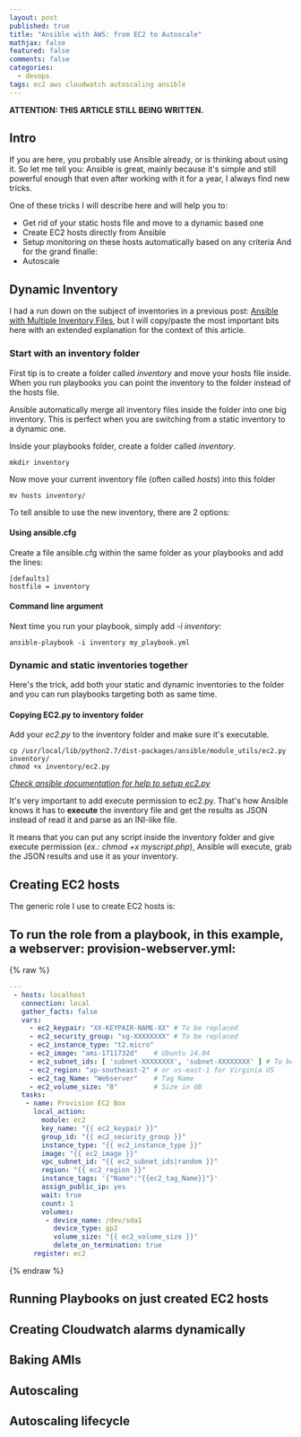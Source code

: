 ```yaml
---
layout: post
published: true
title: "Ansible with AWS: from EC2 to Autoscale"
mathjax: false
featured: false
comments: false
categories: 
  - devops
tags: ec2 aws cloudwatch autoscaling ansible
---
```


**ATTENTION: THIS ARTICLE STILL BEING WRITTEN.**

## Intro

If you are here, you probably use Ansible already, or is thinking about using it. 
So let me tell you: Ansible is great, mainly because it's simple and still powerful enough that even after working with it for a year, I always find new tricks.

One of these tricks I will describe here and will help you to:
- Get rid of your static hosts file and move to a dynamic based one
- Create EC2 hosts directly from Ansible
- Setup monitoring on these hosts automatically based on any criteria
And for the grand finalle:
- Autoscale

## Dynamic Inventory

I had a run down on the subject of inventories in a previous post: [Ansible with Multiple Inventory Files](http://allandenot.com/devops/2015/01/16/ansible-with-multiple-inventory-files.html), but I will copy/paste the most important bits here with an extended explanation for the context of this article.

### Start with an inventory folder

First tip is to create a folder called *inventory* and move your hosts file inside. When you run playbooks you can point the inventory to the folder instead of the hosts file. 

Ansible automatically merge all inventory files inside the folder into one big inventory. This is perfect when you are switching from a static inventory to a dynamic one.

Inside your playbooks folder, create a folder called *inventory*.

    mkdir inventory
    
Now move your current inventory file (often called *hosts*) into this folder

    mv hosts inventory/
    
To tell ansible to use the new inventory, there are 2 options:

#### Using ansible.cfg

Create a file ansible.cfg within the same folder as your playbooks and add the lines:

    [defaults]
    hostfile = inventory

#### Command line argument

Next time you run your playbook, simply add *-i inventory*:

    ansible-playbook -i inventory my_playbook.yml
    
### Dynamic and static inventories together

Here's the trick, add both your static and dynamic inventories to the folder and you can run playbooks targeting both as same time.

#### Copying EC2.py to inventory folder

Add your *ec2.py* to the inventory folder and make sure it's executable.

    cp /usr/local/lib/python2.7/dist-packages/ansible/module_utils/ec2.py inventory/
    chmod +x inventory/ec2.py

*[Check ansible documentation for help to setup ec2.py](http://docs.ansible.com/intro_dynamic_inventory.html#example-aws-ec2-external-inventory-script)*

It's very important to add execute permission to ec2.py. That's how Ansible knows it has to **execute** the inventory file and get the results as JSON instead of read it and parse as an INI-like file.

It means that you can put any script inside the inventory folder and give execute permission (*ex.: chmod +x myscript.php*), Ansible will execute, grab the JSON results and use it as your inventory.

## Creating EC2 hosts

The generic role I use to create EC2 hosts is:

To run the role from a playbook, in this example, a webserver:
    provision-webserver.yml:
---
{% raw %}
````yaml
---
 - hosts: localhost
   connection: local
   gather_facts: false
   vars:
     - ec2_keypair: "XX-KEYPAIR-NAME-XX" # To be replaced
     - ec2_security_group: "sg-XXXXXXXX" # To be replaced
     - ec2_instance_type: "t2.micro"
     - ec2_image: "ami-1711732d"    # Ubuntu 14.04
     - ec2_subnet_ids: [ 'subnet-XXXXXXXX', 'subnet-XXXXXXXX' ] # To be replaced
     - ec2_region: "ap-southeast-2" # or us-east-1 for Virginia US
     - ec2_tag_Name: "Webserver"    # Tag Name
     - ec2_volume_size: "8"         # Size in GB
   tasks:
    - name: Provision EC2 Box
      local_action:
        module: ec2
        key_name: "{{ ec2_keypair }}"
        group_id: "{{ ec2_security_group }}"
        instance_type: "{{ ec2_instance_type }}"
        image: "{{ ec2_image }}"
        vpc_subnet_id: "{{ ec2_subnet_ids|random }}"
        region: "{{ ec2_region }}"
        instance_tags: '{"Name":"{{ec2_tag_Name}}"}'
        assign_public_ip: yes
        wait: true
        count: 1
        volumes:
         - device_name: /dev/sda1
           device_type: gp2
           volume_size: "{{ ec2_volume_size }}"
           delete_on_termination: true
      register: ec2
````
{% endraw %}

## Running Playbooks on just created EC2 hosts

## Creating Cloudwatch alarms dynamically

## Baking AMIs

## Autoscaling

## Autoscaling lifecycle
